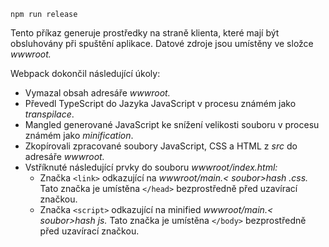 ```console
npm run release
```

Tento příkaz generuje prostředky na straně klienta, které mají být obsluhovány při spuštění aplikace. Datové zdroje jsou umístěny ve složce *wwwroot.*

Webpack dokončil následující úkoly:

* Vymazal obsah adresáře *wwwroot.*
* Převedl TypeScript do Jazyka JavaScript v procesu známém jako *transpilace*.
* Mangled generované JavaScript ke snížení velikosti souboru v procesu známém jako *minification*.
* Zkopírovali zpracované soubory JavaScript, CSS a HTML z *src* do adresáře *wwwroot.*
* Vstříknuté následující prvky do souboru *wwwroot/index.html:*
  * Značka `<link>` odkazující na *wwwroot/main.\< soubor\>hash .css.* Tato značka je umístěna `</head>` bezprostředně před uzavírací značkou.
  * Značka `<script>` odkazující na minified *wwwroot/main.\< soubor\>hash js.* Tato značka je umístěna `</body>` bezprostředně před uzavírací značkou.